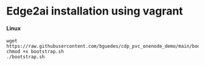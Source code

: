 # Edge2ai installation using vagrant

#### Linux 
  
```
wget https://raw.githubusercontent.com/bguedes/cdp_pvc_onenode_demo/main/bootstrap.sh
chmod +x bootstrap.sh
./bootstrap.sh

```
